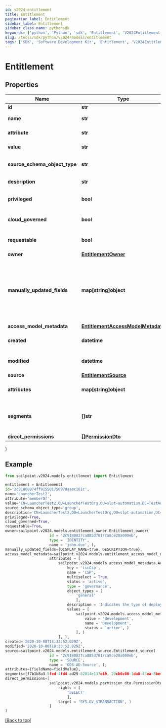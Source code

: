 ```yaml
---
id: v2024-entitlement
title: Entitlement
pagination_label: Entitlement
sidebar_label: Entitlement
sidebar_class_name: pythonsdk
keywords: ['python', 'Python', 'sdk', 'Entitlement', 'V2024Entitlement'] 
slug: /tools/sdk/python/v2024/models/entitlement
tags: ['SDK', 'Software Development Kit', 'Entitlement', 'V2024Entitlement']
---
```


# Entitlement


## Properties

Name | Type | Description | Notes
------------ | ------------- | ------------- | -------------
**id** | **str** | The entitlement id | [optional] 
**name** | **str** | The entitlement name | [optional] 
**attribute** | **str** | The entitlement attribute name | [optional] 
**value** | **str** | The value of the entitlement | [optional] 
**source_schema_object_type** | **str** | The object type of the entitlement from the source schema | [optional] 
**description** | **str** | The description of the entitlement | [optional] 
**privileged** | **bool** | True if the entitlement is privileged | [optional] 
**cloud_governed** | **bool** | True if the entitlement is cloud governed | [optional] 
**requestable** | **bool** | True if the entitlement is able to be directly requested | [optional] [default to False]
**owner** | [**EntitlementOwner**](entitlement-owner) |  | [optional] 
**manually_updated_fields** | **map[string]object** | A map of entitlement fields that have been manually updated. The key is the field name in UPPER_SNAKE_CASE format, and the value is true or false to indicate if the field has been updated. | [optional] 
**access_model_metadata** | [**EntitlementAccessModelMetadata**](entitlement-access-model-metadata) |  | [optional] 
**created** | **datetime** | Time when the entitlement was created | [optional] 
**modified** | **datetime** | Time when the entitlement was last modified | [optional] 
**source** | [**EntitlementSource**](entitlement-source) |  | [optional] 
**attributes** | **map[string]object** | A map of free-form key-value pairs from the source system | [optional] 
**segments** | **[]str** | List of IDs of segments, if any, to which this Entitlement is assigned. | [optional] 
**direct_permissions** | [**[]PermissionDto**](permission-dto) |  | [optional] 
}

## Example

```python
from sailpoint.v2024.models.entitlement import Entitlement

entitlement = Entitlement(
id='2c91808874ff91550175097daaec161c',
name='LauncherTest2',
attribute='memberOf',
value='CN=LauncherTest2,OU=LauncherTestOrg,OU=slpt-automation,DC=TestAutomationAD,DC=local',
source_schema_object_type='group',
description='CN=LauncherTest2,OU=LauncherTestOrg,OU=slpt-automation,DC=TestAutomationAD,DC=local',
privileged=True,
cloud_governed=True,
requestable=True,
owner=sailpoint.v2024.models.entitlement_owner.Entitlement_owner(
                    id = '2c9180827ca885d7017ca8ce28a000eb', 
                    type = 'IDENTITY', 
                    name = 'john.doe', ),
manually_updated_fields={DISPLAY_NAME=true, DESCRIPTION=true},
access_model_metadata=sailpoint.v2024.models.entitlement_access_model_metadata.Entitlement_accessModelMetadata(
                    attributes = [
                        sailpoint.v2024.models.access_model_metadata.AccessModelMetadata(
                            key = 'iscCsp', 
                            name = 'CSP', 
                            multiselect = True, 
                            status = 'active', 
                            type = 'governance', 
                            object_types = [
                                'general'
                                ], 
                            description = 'Indicates the type of deployment environment of an access item.', 
                            values = [
                                sailpoint.v2024.models.access_model_metadata_values_inner.AccessModelMetadata_values_inner(
                                    value = 'development', 
                                    name = 'Development', 
                                    status = 'active', )
                                ], )
                        ], ),
created='2020-10-08T18:33:52.029Z',
modified='2020-10-08T18:33:52.029Z',
source=sailpoint.v2024.models.entitlement_source.Entitlement_source(
                    id = '2c9180827ca885d7017ca8ce28a000eb', 
                    type = 'SOURCE', 
                    name = 'ODS-AD-Source', ),
attributes={fieldName=fieldValue},
segments=[f7b1b8a3-5fed-4fd4-ad29-82014e137e19, 29cb6c06-1da8-43ea-8be4-b3125f248f2a],
direct_permissions=[
                    sailpoint.v2024.models.permission_dto.PermissionDto(
                        rights = [
                            'SELECT'
                            ], 
                        target = 'SYS.GV_$TRANSACTION', )
                    ]
)

```
[[Back to top]](#) 

